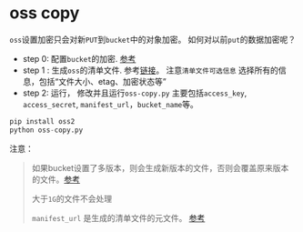 # oss copy

`oss`设置加密只会对新`PUT`到`bucket`中的对象加密。 如何对以前`put`的数据加密呢？ 

 - step 0: 配置`bucket`的加密. [参考](https://help.aliyun.com/document_detail/31871.html?spm=a2c4g.11186623.6.695.7dc755f7NaRrfU)
 - step 1 : 生成`oss`的清单文件. 参考[链接](https://help.aliyun.com/document_detail/163489.html?spm=5176.10695662.1996646101.searchclickresult.10362c6fvGPYU3)。 注意`清单文件可选信息` 选择所有的信息，包括“文件大小、etag、加密状态等”
 - step 2: 运行， 修改并且运行`oss-copy.py` 主要包括`access_key`, `access_secret`, `manifest_url`，`bucket_name`等。 
 
 ```python
 pip install oss2
 python oss-copy.py
 ```

 注意：
  >
  > 如果bucket设置了多版本，则会生成新版本的文件，否则会覆盖原来版本的文件。[参考](https://help.aliyun.com/document_detail/118923.html?spm=a2c4g.11186623.6.935.79045a98RR5pi1)
  >
  > 大于`1G`的文件不会处理
  >
  > `manifest_url` 是生成的清单文件的元文件。 [参考](https://help.aliyun.com/document_detail/163489.html?spm=5176.11065259.1996646101.searchclickresult.114515a7Xbjpbr)
 